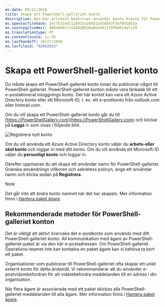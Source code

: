 ```yaml
---
ms.date: 09/11/2018
title: Skapa ett PowerShell-galleriet konto
description: Den här artikeln beskriver användar konto kraven för PowerShell-galleriet
ms.openlocfilehash: 24c7531e61128415a284d1b438b43f3af0d1053a
ms.sourcegitcommit: 488a940c7c828820b36a6ba56c119f64614afc29
ms.translationtype: MT
ms.contentlocale: sv-SE
ms.lasthandoff: 10/27/2020
ms.locfileid: "92662615"
---
```

# <a name="creating-a-powershell-gallery-account"></a>Skapa ett PowerShell-galleriet konto

Du måste skapa ett PowerShell-galleriet konto innan du publicerar något till PowerShell-galleriet.
PowerShell-galleriet konton måste vara länkade till ett e-postaktiverat inloggnings konto. Det här kontot kan vara ett Azure Active Directory konto eller ett Microsoft-ID, t. ex. ett e-postkonto från outlook.com eller hotmail.com.

Om du vill skapa ett PowerShell-galleriet konto går du till [https://PowerShellGallery.com](https://PowerShellGallery.com) och klickar på **Logga** in som visas i följande bild.

![Registrera nytt konto](media/creating-an-account/CreateAccount-Register.png)

Om du vill använda ett Azure Active Directory konto väljer du **arbets-eller skol konto** och loggar in med ditt konto. Om du vill använda ett Microsoft-ID väljer du **personligt konto** och loggar in.

Därefter uppmanas du att skapa ett användar namn för PowerShell-galleriet. Granska användnings villkoren och sekretess policyn, ange ett användar namn och klicka sedan på **Registrera** .

> [!NOTE]
> Det går inte att ändra konto namnet när det har skapats. Mer information finns i [Hantera paket ägare](managing-package-owners.md).

## <a name="recommended-practices-for-powershell-gallery-accounts"></a>Rekommenderade metoder för PowerShell-galleriet konton

Det är viktigt att aktivt övervaka det e-postkonto som används med ditt PowerShell-galleriet-konto. All kommunikation med ägare av PowerShell-galleriet-paket är via den här e-postadressen. Om PowerShell-galleriet Operations-teamet inte kan kontakta en paket ägare kan vi behöva ta bort ett paket.

Organisationer som publicerar till PowerShell-galleriet ofta skapar ett unikt externt konto för detta ändamål. Vi rekommenderar att du använder e-postvidarebefordran för att vidarebefordra meddelanden till en adress i din organisation.

När flera ägare är associerade med ett paket skickas alla PowerShell-galleriet meddelanden till alla ägare. Mer information finns i [Hantera paket ägare](managing-package-owners.md).
